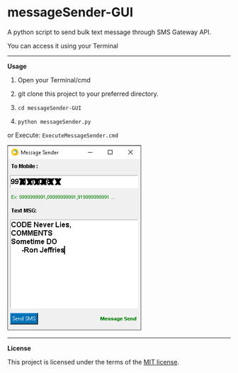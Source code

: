 # messageSender-GUI
A python script to send bulk text message through SMS Gateway API.

You can access it using your Terminal

__________________________________________________________________________
**Usage**

1. Open your Terminal/cmd

2. git clone this project to your preferred directory.

3. `cd messageSender-GUI`

4. `python messageSender.py`

 


or Execute:
`ExecuteMessageSender.cmd`


![](Screenshot.png)

__________________________________________________________________________
**License**

This project is licensed under the terms of the [MIT license](https://github.com/nagracks/organizer/blob/master/LICENSE).
